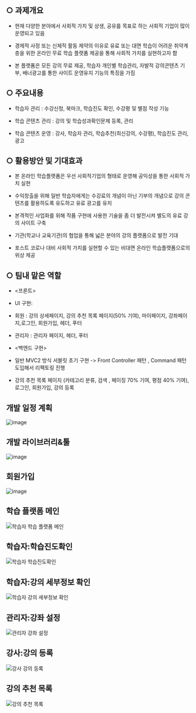 ## ○ 과제개요  
  - 현재 다양한 분야에서 사회적 가치 및 상생, 공유를 목표로 하는 사회적 기업이 많이 운영되고 있음
    
  - 경제적 사정 또는 신체적 활동 제약의 이유로 유료 또는 대면 학습이 어려운 취약계층을 위한 온라인 무료 학습 플랫폼 제공을 통해 사회적 가치를 실현하고자 함
    
  - 본 플랫폼은 모든 강의 무료 제공, 학습자 개인별 학습관리, 자발적 강의콘텐츠 기부, 배너광고를 통한 사이트 운영유지 기능의 특징을 가짐

## ○ 주요내용
  - 학습자 관리 : 수강신청, 북마크, 학습진도 확인, 수강평 및 별점 작성 기능
    
  - 학습 콘텐츠 관리 : 강의 및 학습성과확인문제 등록, 관리
    
  - 학습 콘텐츠 운영 : 강사, 학습자 관리, 학습추천(최신강의, 수강평), 학습진도 관리, 광고

## ○ 활용방안 및 기대효과
  - 본 온라인 학습플랫폼은 우선 사회적기업의 형태로 운영해 공익성을 통한 사회적 가치 실현
    
  - 수익창출을 위해 일반 학습자에게는 수강료의 개념이 아닌 기부의 개념으로 강의 콘텐츠를 활용하도록 유도하고 유료 광고를 유치
    
  - 본격적인 사업화를 위해 작품 구현에 사용한 기술을 좀 더 발전시켜 별도의 유료 강의 사이트 구축
    
  - 기관(학교나 교육기관)의 협업을 통해 넓은 분야의 강의 플랫폼으로 발전 기대
    
  - 포스트 코로나 대비 사회적 가치를 실현할 수 있는 비대면 온라인 학습플랫폼으로의 위상 제공

## ○ 팀내 맡은 역할
  - <프론트>
  - UI 구현:
  - 회원 : 강의 상세페이지, 강의 추천 목록 페이지(50% 기여), 마이페이지, 강좌페이지,로그인, 회원가입, 헤더, 푸터
  - 관리자 : 관리자 페이지, 헤더, 푸터
    
  - <백엔드 구현>
  - 일반 MVC2 방식 서블릿 초기 구현 -> Front Controller 패턴 , Command 패턴 도입해서 리팩토링 진행
  - 강의 추천 목록 페이지 (카테고리 분류, 검색 , 페이징 70% 기여, 평점 40% 기여), 로그인, 회원가입, 강의 등록

## 개발 일정 계획
![image](https://github.com/KongSunHwan/Multicultural_Study_Platform/assets/85215507/d29a3f9b-928f-47d6-97f8-18d4cbc2e5ec)

## 개발 라이브러리&툴
![image](https://github.com/KongSunHwan/Multicultural_Study_Platform/assets/85215507/72a68168-eda7-4677-8347-481ceb991521)

## 회원가입
![image](https://github.com/KongSunHwan/Multicultural_Study_Platform/assets/85215507/c8acb539-e71b-43d6-bc97-0c2e5a33bd8b)

## 학습 플랫폼 메인
![학습자 학습 플랫폼 메인](https://github.com/KongSunHwan/Multicultural_Study_Platform/assets/85215507/2214f8f8-c168-422e-9b3a-5f5ebfc12d98)


## 학습자:학습진도확인
![학습자 학습진도확인](https://github.com/KongSunHwan/Multicultural_Study_Platform/assets/85215507/426f4264-75e8-46fe-8b84-739149f98a69)


## 학습자:강의 세부정보 확인
![학습자 강의 세부정보 확인](https://github.com/KongSunHwan/Multicultural_Study_Platform/assets/85215507/47dfbe3d-6b0c-4bd1-8c71-a142dc297dae)


## 관리자:강좌 설정
![관리자 강좌 설정](https://github.com/KongSunHwan/Multicultural_Study_Platform/assets/85215507/85fef31d-140e-4264-af3e-354ae9195574)

## 강사:강의 등록
![강사 강의 등록](https://github.com/KongSunHwan/Multicultural_Study_Platform/assets/85215507/c0a3bfba-ce96-4ed1-9f31-756a71399548)


## 강의 추천 목록
![강의 추천 목록](https://github.com/KongSunHwan/Multicultural_Study_Platform/assets/85215507/81158526-76f8-4189-876a-2b3b12b0ffc2)


